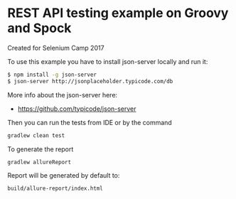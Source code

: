 # REST API testing example on Groovy and Spock
Created for Selenium Camp 2017

To use this example you have to install json-server locally and run it:
```bash
$ npm install -g json-server
$ json-server http://jsonplaceholder.typicode.com/db
```

More info about the json-server here:
* https://github.com/typicode/json-server

Then you can run the tests from IDE or by the command

```bash
gradlew clean test
```

To generate the report
```bash
gradlew allureReport
```

Report will be generated by default to:
```
build/allure-report/index.html
```